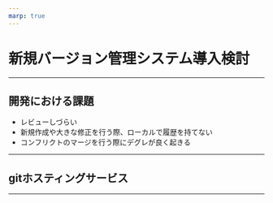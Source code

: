 ```yaml
---
marp: true
---
```


# 新規バージョン管理システム導入検討

---

## 開発における課題

- レビューしづらい
- 新規作成や大きな修正を行う際、ローカルで履歴を持てない
- コンフリクトのマージを行う際にデグレが良く起きる

---

## gitホスティングサービス

---
